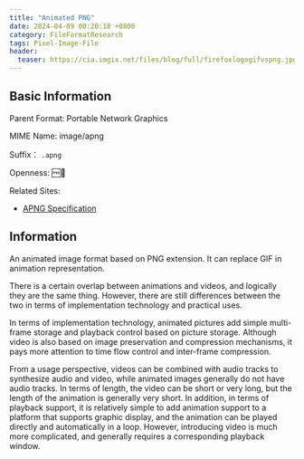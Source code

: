 ```yaml
---
title: "Animated PNG"
date: 2024-04-09 00:20:18 +0800
category: FileFormatResearch
tags: Pixel-Image-File
header:
  teaser: https://cia.imgix.net/files/blog/full/firefoxlogogifvspng.jpg
---
```


## Basic Information

Parent Format: Portable Network Graphics

MIME Name: image/apng

Suffix： `.apng`

Openness: 🆓📖

Related Sites:

* [APNG Specification](https://wiki.mozilla.org/APNG_Specification)

## Information

An animated image format based on PNG extension. It can replace GIF in animation representation.

There is a certain overlap between animations and videos, and logically they are the same thing. However, there are still differences between the two in terms of implementation technology and practical uses.

In terms of implementation technology, animated pictures add simple multi-frame storage and playback control based on picture storage. Although video is also based on image preservation and compression mechanisms, it pays more attention to time flow control and inter-frame compression.

From a usage perspective, videos can be combined with audio tracks to synthesize audio and video, while animated images generally do not have audio tracks. In terms of length, the video can be short or very long, but the length of the animation is generally very short. In addition, in terms of playback support, it is relatively simple to add animation support to a platform that supports graphic display, and the animation can be played directly and automatically in a loop. However, introducing video is much more complicated, and generally requires a corresponding playback window.
